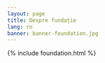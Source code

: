 ```yaml
---
layout: page
title: Despre fundație
lang: ro
banner: banner-foundation.jpg
---
```


{% include foundation.html %}
